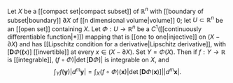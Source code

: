 Let $X$ be a [[compact set|compact subset]] of $\mathbb{R}^n$ with [[boundary of subset|boundary]] $\partial X$ of [[n dimensional volume|volume]] $0$; let $U\subset\mathbb{R}^n$ be an [[open set]] containing $X$. Let $\Phi:U\to\mathbb{R}^n$ be a $C^1$([[continuously differentiable function|*]]) mapping that is [[one to one|injective]] on $(X-\partial X)$ and has [[Lipschitz condition for a derivative|Lipschitz derivative]], with $[\mathbf{D}\Phi(\mathbf({x})]$ [[invertible]] at every $x\in(X-\partial X)$. Set $Y=\Phi(X)$.
Then if $f:Y\to\mathbb{R}$ is [[integrable]], $(f\circ\Phi)|\det[\mathbf{D}\Phi]|$ is integrable on $X$, and $$\int_Yf(\mathbf{y})|d^m\mathbf{y}|=\int_X(f\circ\Phi)(\mathbf{x})|\det[\mathbf{D}\Phi(\mathbf{x})]||d^m\mathbf{x}|.$$
